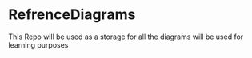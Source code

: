# RefrenceDiagrams
This Repo will be used as a storage for all the diagrams will be used for learning purposes

